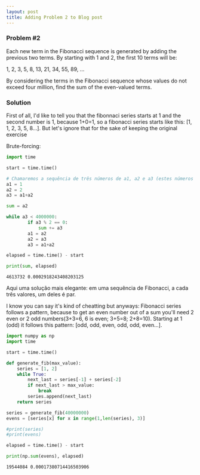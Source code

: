 ```yaml
---
layout: post
title: Adding Problem 2 to Blog post
---
```


### Problem #2

Each new term in the Fibonacci sequence is generated by adding the previous two terms. By starting with 1 and 2, the first 10 terms will be:

1, 2, 3, 5, 8, 13, 21, 34, 55, 89, ...

By considering the terms in the Fibonacci sequence whose values do not exceed four million, find the sum of the even-valued terms.

### Solution

First of all, I'd like to tell you that the fibonnaci series starts at 1 and the second number is 1, because 1+0=1, so a fibonacci series starts like this: [1, 1, 2, 3, 5, 8...]. But let's ignore that for the sake of keeping the original exercise

Brute-forcing:


```python
import time

start = time.time()

# Chamaremos a sequência de três números de a1, a2 e a3 (estes números mudando constantemente)
a1 = 1
a2 = 2
a3 = a1+a2

sum = a2

while a3 < 4000000:
        if a3 % 2 == 0:
            sum += a3
        a1 = a2
        a2 = a3
        a3 = a1+a2

elapsed = time.time() - start

print(sum, elapsed)
```

    4613732 0.0002918243408203125


Aqui uma solução mais elegante: em uma sequência de Fibonacci, a cada três valores, um deles é par.

I know you can say it's kind of cheatting but anyways: Fibonacci series follows a pattern, because to get an even number out of a sum you'll need 2 even or 2 odd numbers(3+3=6, 6 is even; 3+5=8; 2+8=10). Starting at 1 (odd) it follows this pattern: [odd, odd, even, odd, odd, even...].


```python
import numpy as np
import time

start = time.time()

def generate_fib(max_value):
    series = [1, 2]
    while True:
        next_last = series[-1] + series[-2]
        if next_last > max_value:
            break
        series.append(next_last)
    return series

series = generate_fib(40000000)
evens = [series[x] for x in range(1,len(series), 3)]

#print(series)
#print(evens)

elapsed = time.time() - start

print(np.sum(evens), elapsed)
```

    19544084 0.00017380714416503906

